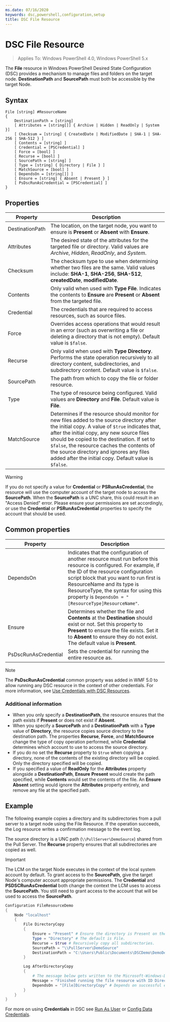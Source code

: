 ```yaml
---
ms.date: 07/16/2020
keywords: dsc,powershell,configuration,setup
title: DSC File Resource
---
```

# DSC File Resource

> Applies To: Windows PowerShell 4.0, Windows PowerShell 5.x

The **File** resource in Windows PowerShell Desired State Configuration (DSC) provides a mechanism
to manage files and folders on the target node. **DestinationPath** and **SourcePath** must both be
accessible by the target Node.

## Syntax

```Syntax
File [string] #ResourceName
{
    DestinationPath = [string]
    [ Attributes = [string[]] { Archive | Hidden | ReadOnly | System }]
    [ Checksum = [string] { CreatedDate | ModifiedDate | SHA-1 | SHA-256 | SHA-512 } ]
    [ Contents = [string] ]
    [ Credential = [PSCredential] ]
    [ Force = [bool] ]
    [ Recurse = [bool] ]
    [ SourcePath = [string] ]
    [ Type = [string] { Directory | File } ]
    [ MatchSource = [bool] ]
    [ DependsOn = [string[]] ]
    [ Ensure = [string] { Absent | Present } ]
    [ PsDscRunAsCredential = [PSCredential] ]
}
```

## Properties

|Property |Description |
|---|---|
|DestinationPath |The location, on the target node, you want to ensure is **Present** or **Absent** with **Ensure**. |
|Attributes |The desired state of the attributes for the targeted file or directory. Valid values are _Archive_, _Hidden_, _ReadOnly_, and _System_. |
|Checksum |The checksum type to use when determining whether two files are the same. Valid values include: **SHA-1**, **SHA-256**, **SHA-512**, **createdDate**, **modifiedDate**. |
|Contents |Only valid when used with **Type** **File**. Indicates the contents to **Ensure** are **Present** or **Absent** from the targeted file. |
|Credential |The credentials that are required to access resources, such as source files. |
|Force |Overrides access operations that would result in an error (such as overwriting a file or deleting a directory that is not empty). Default value is `$false`. |
|Recurse |Only valid when used with **Type** **Directory**. Performs the state operation recursively to all directory content, subdirectories, and subdirectory content. Default value is `$false`. |
|SourcePath |The path from which to copy the file or folder resource. |
|Type |The type of resource being configured. Valid values are **Directory** and **File**. Default value is **File**. |
|MatchSource |Determines if the resource should monitor for new files added to the source directory after the initial copy. A value of `$true` indicates that, after the initial copy, any new source files should be copied to the destination. If set to `$false`, the resource caches the contents of the source directory and ignores any files added after the initial copy. Default value is `$false`. |

> [!WARNING]
> If you do not specify a value for **Credential** or **PSRunAsCredential**, the resource will use
> the computer account of the target node to access the **SourcePath**. When the **SourcePath** is a
> UNC share, this could result in an "Access Denied" error. Please ensure your permissions are set
> accordingly, or use the **Credential** or **PSRunAsCredential** properties to specify the account
> that should be used.

## Common properties

|Property |Description |
|---|---|
|DependsOn |Indicates that the configuration of another resource must run before this resource is configured. For example, if the ID of the resource configuration script block that you want to run first is ResourceName and its type is ResourceType, the syntax for using this property is `DependsOn = "[ResourceType]ResourceName"`. |
|Ensure |Determines whether the file and **Contents** at the **Destination** should exist or not. Set this property to **Present** to ensure the file exists. Set it to **Absent** to ensure they do not exist. The default value is **Present**. |
|PsDscRunAsCredential |Sets the credential for running the entire resource as. |

> [!NOTE]
> The **PsDscRunAsCredential** common property was added in WMF 5.0 to allow running any DSC
> resource in the context of other credentials. For more information, see [Use Credentials with DSC Resources](../../../configurations/runasuser.md).

### Additional information

- When you only specify a **DestinationPath**, the resource ensures that the path exists if
  **Present** or does not exist if **Absent**.
- When you specify a **SourcePath** and a **DestinationPath** with a **Type** value of
  **Directory**, the resource copies source directory to the destination path. The properties
  **Recurse**, **Force**, and **MatchSource** change the type of copy operation performed, while
  **Credential** determines which account to use to access the source directory.
- If you do no set the **Recurse** property to `$true` when copying a directory, none of the
  contents of the existing directory will be copied. Only the directory specified will be copied.
- If you specified a value of **ReadOnly** for the **Attributes** property alongside a
  **DestinationPath**, **Ensure** **Present** would create the path specified, while **Contents**
  would set the contents of the file. An **Ensure** **Absent** setting would ignore the **Attributes**
  property entirely, and remove any file at the specified path.

## Example

The following example copies a directory and its subdirectories from a pull server to a target node
using the File Resource. If the operation succeeds, the Log resource writes a confirmation message
to the event log.

The source directory is a UNC path (`\\PullServer\DemoSource`) shared from the Pull Server. The
**Recurse** property ensures that all subdirectories are copied as well.

> [!IMPORTANT]
> The LCM on the target Node executes in the context of the local system account by default. To
> grant access to the **SourcePath**, give the target Node's computer account appropriate
> permissions. The **Credential** and **PSDSCRunAsCredential** both change the context the LCM uses
> to access the **SourcePath**. You still need to grant access to the account that will be used to
> access the **SourcePath**.

```powershell
Configuration FileResourceDemo
{
    Node "localhost"
    {
        File DirectoryCopy
        {
            Ensure = "Present" # Ensure the directory is Present on the target node.
            Type = "Directory" # The default is File.
            Recurse = $true # Recursively copy all subdirectories.
            SourcePath = "\\PullServer\DemoSource"
            DestinationPath = "C:\Users\Public\Documents\DSCDemo\DemoDestination"
        }

        Log AfterDirectoryCopy
        {
            # The message below gets written to the Microsoft-Windows-Desired State Configuration/Analytic log
            Message = "Finished running the file resource with ID DirectoryCopy"
            DependsOn = "[File]DirectoryCopy" # Depends on successful execution of the File resource.
        }
    }
}
```

For more on using **Credentials** in DSC see [Run As User](../../../configurations/runAsUser.md) or [Config Data Credentials](../../../configurations/configDataCredentials.md).
